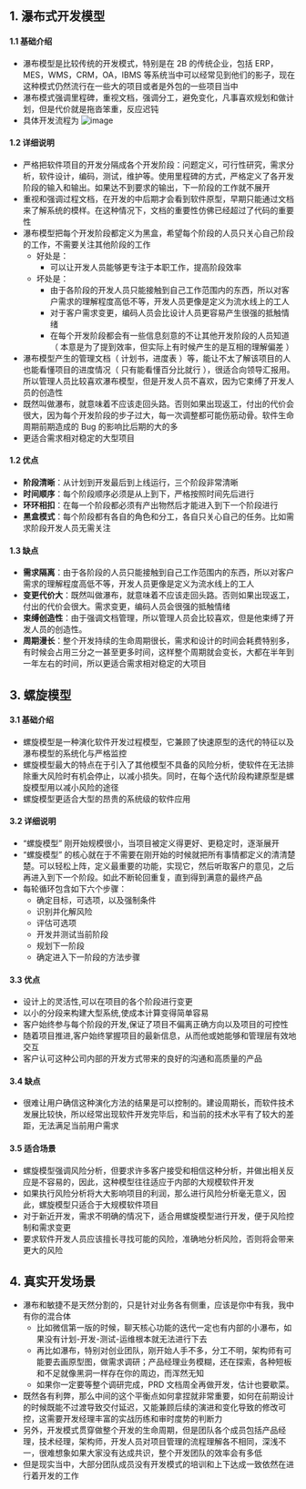 ## 1. 瀑布式开发模型

#### 1.1 基础介绍

- 瀑布模型是比较传统的开发模式，特别是在 2B 的传统企业，包括 ERP，MES，WMS，CRM，OA，IBMS 等系统当中可以经常见到他们的影子，现在这种模式仍然流行在一些大的项目或者是外包的一些项目当中
- 瀑布模式强调里程碑，重视文档，强调分工，避免变化，凡事喜欢规划和做计划，但是代价就是拖沓笨重，反应迟钝
- 具体开发流程为
  ![image](https://img-blog.csdnimg.cn/direct/5ab866aac3d9464badbeda8afb1bfd17.png)

#### 1.2 详细说明

- 严格把软件项目的开发分隔成各个开发阶段：问题定义，可行性研究，需求分析，软件设计，编码，测试，维护等。使用里程碑的方式，严格定义了各开发阶段的输入和输出。如果达不到要求的输出，下一阶段的工作就不展开
- 重视和强调过程文档，在开发的中后期才会看到软件原型，早期只能通过文档来了解系统的模样。在这种情况下，文档的重要性仿佛已经超过了代码的重要性
- 瀑布模型把每个开发阶段都定义为黑盒，希望每个阶段的人员只关心自己阶段的工作，不需要关注其他阶段的工作
  - 好处是：
    - 可以让开发人员能够更专注于本职工作，提高阶段效率
  - 坏处是：
    - 由于各阶段的开发人员只能接触到自己工作范围内的东西，所以对客户需求的理解程度高低不等，开发人员更像是定义为流水线上的工人
    - 对于客户需求变更，编码人员会比设计人员更容易产生很强的抵触情绪
    - 在每个开发阶段都会有一些信息刻意的不让其他开发阶段的人员知道（ 本意是为了提到效率，但实际上有时候产生的是互相的理解偏差 ）
- 瀑布模型产生的管理文档（ 计划书，进度表 ）等，能让不太了解该项目的人也能看懂项目的进度情况（ 只有能看懂百分比就行 ），很适合向领导汇报用。所以管理人员比较喜欢瀑布模型，但是开发人员不喜欢，因为它束缚了开发人员的创造性
- 既然叫做瀑布，就意味着不应该走回头路。否则如果出现返工，付出的代价会很大，因为每个开发阶段的步子过大，每一次调整都可能伤筋动骨。软件生命周期前期造成的 Bug 的影响比后期的大的多
- 更适合需求相对稳定的大型项目

#### 1.2 优点

- **阶段清晰**：从计划到开发最后到上线运行，三个阶段非常清晰
- **时间顺序**：每个阶段顺序必须是从上到下，严格按照时间先后进行
- **环环相扣**：在每一个阶段都必须有产出物然后才能进入到下一个阶段进行
- **黑盒模式**：每个阶段都有各自的角色和分工，各自只关心自己的任务。比如需求阶段开发人员无需关注

#### 1.3 缺点

- **需求隔离**：由于各阶段的人员只能接触到自己工作范围内的东西，所以对客户需求的理解程度高低不等，开发人员更像是定义为流水线上的工人
- **变更代价大**：既然叫做瀑布，就意味着不应该走回头路。否则如果出现返工，付出的代价会很大。需求变更，编码人员会很强的抵触情绪
- **束缚创造性**：由于强调文档管理，所以管理人员会比较喜欢，但是他束缚了开发人员的创造性。
- **周期漫长**：整个开发持续的生命周期很长，需求和设计的时间会耗费特别多，有时候会占用三分之一甚至更多时间，这样整个周期就会变长，大都在半年到一年左右的时间，所以更适合需求相对稳定的大项目

## 3. 螺旋模型

#### 3.1 基础介绍

- 螺旋模型是一种演化软件开发过程模型，它兼顾了快速原型的迭代的特征以及瀑布模型的系统化与严格监控
- 螺旋模型最大的特点在于引入了其他模型不具备的风险分析，使软件在无法排除重大风险时有机会停止，以减小损失。同时，在每个迭代阶段构建原型是螺旋模型用以减小风险的途径
- 螺旋模型更适合大型的昂贵的系统级的软件应用

#### 3.2 详细说明

- “螺旋模型” 刚开始规模很小，当项目被定义得更好、更稳定时，逐渐展开
- “螺旋模型” 的核心就在于不需要在刚开始的时候就把所有事情都定义的清清楚楚。可以轻松上阵，定义最重要的功能，实现它，然后听取客户的意见，之后再进入到下一个阶段。如此不断轮回重复，直到得到满意的最终产品
- 每轮循环包含如下六个步骤：
  - 确定目标，可选项，以及强制条件
  - 识别并化解风险
  - 评估可选项
  - 开发并测试当前阶段
  - 规划下一阶段
  - 确定进入下一阶段的方法步骤

#### 3.3 优点

- 设计上的灵活性,可以在项目的各个阶段进行变更
- 以小的分段来构建大型系统,使成本计算变得简单容易
- 客户始终参与每个阶段的开发,保证了项目不偏离正确方向以及项目的可控性
- 随着项目推进,客户始终掌握项目的最新信息，从而他或她能够和管理层有效地交互
- 客户认可这种公司内部的开发方式带来的良好的沟通和高质量的产品

#### 3.4 缺点

- 很难让用户确信这种演化方法的结果是可以控制的。建设周期长，而软件技术发展比较快，所以经常出现软件开发完毕后，和当前的技术水平有了较大的差距，无法满足当前用户需求

#### 3.5 适合场景

- 螺旋模型强调风险分析，但要求许多客户接受和相信这种分析，并做出相关反应是不容易的，因此，这种模型往往适应于内部的大规模软件开发
- 如果执行风险分析将大大影响项目的利润，那么进行风险分析毫无意义，因此，螺旋模型只适合于大规模软件项目
- 对于新近开发，需求不明确的情况下，适合用螺旋模型进行开发，便于风险控制和需求变更
- 要求软件开发人员应该擅长寻找可能的风险，准确地分析风险，否则将会带来更大的风险

## 4. 真实开发场景

- 瀑布和敏捷不是天然分割的，只是针对业务各有侧重，应该是你中有我，我中有你的混合体
  - 比如微信第一版的时候，聊天核心功能的迭代一定也有内部的小瀑布，如果没有计划-开发-测试-运维根本就无法进行下去
  - 再比如瀑布，特别对创业团队，刚开始人手不多，分工不明，架构师有可能要去画原型图，做需求调研；产品经理业务模糊，还在探索，各种短板和不足就像黑洞一样存在你的周边，而浑然无知
  - 如果你一定要等整个调研完成，PRD 文档周全再做开发，估计也要歇菜。
- 既然各有利弊，那么中间的这个平衡点如何拿捏就非常重要，如何在前期设计的时候既能不过渡导致交付延迟，又能兼顾后续的演进和变化导致的修改可控，这需要开发经理丰富的实战历练和审时度势的判断力
- 另外，开发模式贯穿做整个开发的生命周期，但是团队各个成员包括产品经理，技术经理，架构师，开发人员对项目管理的流程理解各不相同，深浅不一，很难想象如果大家没有达成共识，整个开发团队的效率会有多低
- 但是现实当中，大部分团队成员没有开发模式的培训和上下达成一致依然在进行着开发的工作
